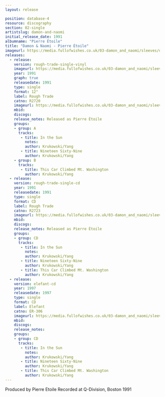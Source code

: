 ```yaml
---
layout: release

position: database-4
resource: discography
section: 02-single
artistslug: damon-and-naomi
initial_release_date: 1991
albumname: "Pierre Étoile"
title: "Damon & Naomi - Pierre Étoile"
imageurl: https://media.fullofwishes.co.uk/03-damon_and_naomi/sleeves/damon-and-naomi-pierre-etoile.jpg
releases:
  - release:
    version: rough-trade-single-vinyl
    imageurl: https://media.fullofwishes.co.uk/03-damon_and_naomi/sleeves/damon-and-naomi-pierre-etoile.jpg
    year: 1991
    graph: true
    releasedate: 1991
    type: single
    format: 12"
    label: Rough Trade
    catno: R2720
    imageurl: https://media.fullofwishes.co.uk/03-damon_and_naomi/sleeves/damon-and-naomi-pierre-etoile.jpg
    mbid:
    discogs:
    release_notes: Released as Pierre Étoile
    groups:
    - group: A
      tracks:
       - title: In the Sun
         notes:
         author: Krukowski/Yang
       - title: Nineteen Sixty-Nine
         author: Krukowski/Yang
    - group: B
      tracks:
       - title: This Car Climbed Mt. Washington
         author: Krukowski/Yang
  - release:
    version: rough-trade-single-cd
    year: 1991
    releasedate: 1991
    type: single
    format: CD
    label: Rough Trade
    catno: R2723
    imageurl: https://media.fullofwishes.co.uk/03-damon_and_naomi/sleeves/damon-and-naomi-pierre-etoile.jpg
    mbid:
    discogs:
    release_notes: Released as Pierre Étoile
    groups:
    - group: CD
      tracks:
       - title: In the Sun
         notes:
         author: Krukowski/Yang
       - title: Nineteen Sixty-Nine
         author: Krukowski/Yang
       - title: This Car Climbed Mt. Washington
         author: Krukowski/Yang
  - release:
    version: elefant-cd
    year: 1997
    releasedate: 1997
    type: single
    format: CD
    label: Elefant
    catno: ER-306
    imageurl: https://media.fullofwishes.co.uk/03-damon_and_naomi/sleeves/damon-and-naomi-pierre-etoile-elefant.jpg
    mbid:
    discogs:
    release_notes:
    groups:
    - group: CD
      tracks:
       - title: In the Sun
         notes:
         author: Krukowski/Yang
       - title: Nineteen Sixty-Nine
         author: Krukowski/Yang
       - title: This Car Climbed Mt. Washington
         author: Krukowski/Yang
---
```

Produced by Pierre Etoile
Recorded at Q-Division, Boston 1991
